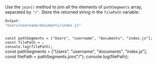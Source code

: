 Use the `join()` method
to join all the elements of `pathSegments` array,
separated by `"/"`.
Store the returned string
in the `filePath` variable.

```js
Output:
"Users/username/documents/index.js"
```
<codeblock language="javascript" type="exercise" testMode="fixedInput">
<code>
const pathSegments = ["Users", "username", "documents", "index.js"];
const filePath = ;
console.log(filePath);
</code>

<solution>
const pathSegments = ["Users", "username", "documents", "index.js"];
const filePath = pathSegments.join("/");
console.log(filePath);
</solution>
</codeblock>
